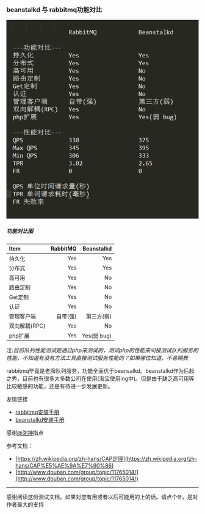 ### beanstalkd 与 rabbitmq功能对比

![beanstalkd rabbitmq对比图](https://raw.githubusercontent.com/iranw/queue-list/master/rabbitmqvsbeanstalkd.png)

##### 功能对比图
| Item                          |              RabbitMQ |         Beanstalkd |
| :-----------------------------|----------------------:|-------------------:|
| 持久化                        |                   Yes |               Yes  |
| 分布式                        |                   Yes |               Yes  |
| 高可用                        |                   Yes |                No  |
| 路由定制                      |                   Yes |                No  |
| Get定制                       |                   Yes |                No  |
| 认证                          |                   Yes |                No  |
| 管理客户端                    |              自带(强) |         第三方(弱) |
| 双向解耦(RPC)                 |                   Yes |                No  |
| php扩展                       |                   Yes |        Yes(弱 bug) |


注:*目前队列性能测试是通过php来测试的，测试php的性能来间接测试队列服务的性能，不知道有没有方法工具直接测试服务性能的？如果哪位知道，不吝赐教*

rabbitmq毕竟是老牌队列服务，功能全面优于beansalkd。beanstalkd作为后起之秀，目前也有很多大多数公司在使用(淘宝使用ing中)。但是由于缺乏高可用等比较敏感的功能，还是有待进一步发展更新。


友情链接
* [rabbitmq安装手册](https://github.com/iranw/queue-list/blob/master/rabbitmq-install.md)
* [beanstalkd安装手册](https://github.com/iranw/queue-list/blob/master/beanstalkd-install.md)

感谢[@驼神]()指点

参考文档：
* [https://zh.wikipedia.org/zh-hans/CAP定理](https://zh.wikipedia.org/zh-hans/CAP%E5%AE%9A%E7%90%86)
* [http://www.douban.com/group/topic/11765014/](http://www.douban.com/group/topic/11765014/)


---------
感谢阅读这份测试文档。如果对您有用或者以后可能用的上的话。请点个`赞`，是对作者最大的支持

